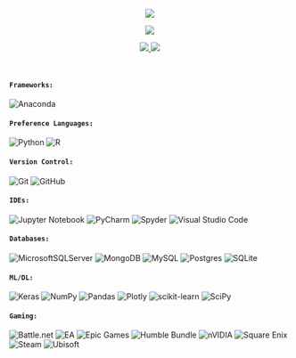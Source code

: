 <p align="center">
  <img src="https://github-readme-stats.vercel.app/api?username=almggmla&show_icons=true">
</p>

<p align="center">
  <img src="https://github-readme-stats.vercel.app/api/top-langs/?username=almggmla&layout=compact">
</p>

<p align="center">  
  <a href="https://www.linkedin.com/in/apr%C3%ADgio-gusm%C3%A3o-07558815">
    <img src="https://img.shields.io/badge/Aprígio Gusmão-%230077B5.svg?logo=linkedin&logoColor=white">
  </a>
  <a href="https://www.instagram.com/aprigio.gusmao/?hl=pt-br">
    <img src="https://img.shields.io/badge/aprigio.gusmao-%23E4405F.svg?logo=Instagram&logoColor=white">
  </a>
</p>
</br>

#### **`Frameworks:`**
![Anaconda](https://img.shields.io/badge/Anaconda-%2344A833.svg?logo=anaconda&logoColor=white)

#### **`Preference Languages:`**                                                                                                    
![Python](https://img.shields.io/badge/python-3670A0?logo=python&logoColor=ffdd54)
![R](https://img.shields.io/badge/r-%23276DC3.svg?logo=r&logoColor=white)

#### **`Version Control:`**
![Git](https://img.shields.io/badge/git-%23F05033.svg?logo=git&logoColor=white)
![GitHub](https://img.shields.io/badge/github-%23121011.svg?logo=github&logoColor=white)

#### **`IDEs:`**
![Jupyter Notebook](https://img.shields.io/badge/jupyter-%23FA0F00.svg?logo=jupyter&logoColor=white)
![PyCharm](https://img.shields.io/badge/pycharm-143?logo=pycharm&logoColor=black&color=black&labelColor=green)
![Spyder](https://img.shields.io/badge/Spyder-838485?logo=spyder%20ide&logoColor=maroon)
![Visual Studio Code](https://img.shields.io/badge/Visual%20Studio%20Code-0078d7.svg?logo=visual-studio-code&logoColor=white)

#### **`Databases:`**
![MicrosoftSQLServer](https://img.shields.io/badge/Microsoft%20SQL%20Sever-CC2927?logo=microsoft%20sql%20server&logoColor=white)
![MongoDB](https://img.shields.io/badge/MongoDB-%234ea94b.svg?logo=mongodb&logoColor=white)
![MySQL](https://img.shields.io/badge/mysql-%2300f.svg?logo=mysql&logoColor=white)
![Postgres](https://img.shields.io/badge/postgres-%23316192.svg?logo=postgresql&logoColor=white)
![SQLite](https://img.shields.io/badge/sqlite-%2307405e.svg?logo=sqlite&logoColor=white)

#### **`ML/DL:`**
![Keras](https://img.shields.io/badge/Keras-%23D00000.svg?logo=Keras&logoColor=white)
![NumPy](https://img.shields.io/badge/numpy-%23013243.svg?logo=numpy&logoColor=white)
![Pandas](https://img.shields.io/badge/pandas-%23150458.svg?logo=pandas&logoColor=white)
![Plotly](https://img.shields.io/badge/Plotly-%233F4F75.svg?logo=plotly&logoColor=white)
![scikit-learn](https://img.shields.io/badge/scikit--learn-%23F7931E.svg?logo=scikit-learn&logoColor=white) 
![SciPy](https://img.shields.io/badge/SciPy-%230C55A5.svg?logo=scipy&logoColor=%white)

#### **`Gaming:`**
![Battle.net](https://img.shields.io/badge/battle.net-%2300AEFF.svg?logo=battle.net&logoColor=white)
![EA](https://img.shields.io/badge/ea-%23000000.svg?logo=ea&logoColor=white)
![Epic Games](https://img.shields.io/badge/epicgames-%23313131.svg?logo=epicgames&logoColor=white)
![Humble Bundle](https://img.shields.io/badge/HumbleBundle-%23494F5C.svg?logo=HumbleBundle&logoColor=white)
![nVIDIA](https://img.shields.io/badge/nVIDIA-%2376B900.svg?logo=nVIDIA&logoColor=white)
![Square Enix](https://img.shields.io/badge/SquareEnix-%23ED1C24.svg?logo=SquareEnix&logoColor=white)
![Steam](https://img.shields.io/badge/steam-%23000000.svg?logo=steam&logoColor=white)
![Ubisoft](https://img.shields.io/badge/Ubisoft-%23F5F5F5.svg?logo=Ubisoft&logoColor=black)
